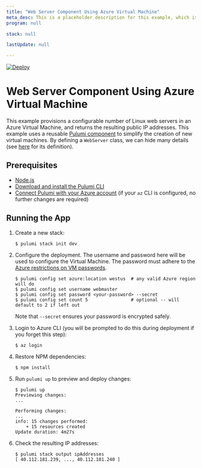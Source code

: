 ```yaml
---
title: "Web Server Component Using Azure Virtual Machine"
meta_desc: This is a placeholder description for this example, which is an interesting example of how to do something with Pulumi.
program: null

stack: null

lastUpdate: null

---
```


[![Deploy](https://get.pulumi.com/new/button.svg)](https://app.pulumi.com/new?template=https://github.com/pulumi/examples/blob/master/classic-azure-ts-webserver-component/README.md)

# Web Server Component Using Azure Virtual Machine

This example provisions a configurable number of Linux web servers in an Azure Virtual Machine, and returns the
resulting public IP addresses. This example uses a reusable [Pulumi component](
https://www.pulumi.com/docs/intro/concepts/resources/#components) to simplify the creation of new virtual machines. By
defining a `WebServer` class, we can hide many details (see [here](./webserver.ts) for its definition).

## Prerequisites

- [Node.js](https://nodejs.org/en/download/)
- [Download and install the Pulumi CLI](https://www.pulumi.com/docs/get-started/install/)
- [Connect Pulumi with your Azure account](https://www.pulumi.com/docs/intro/cloud-providers/azure/setup/) (if your `az` CLI is configured, no further changes are required)

## Running the App

1.  Create a new stack:

    ```
    $ pulumi stack init dev
    ```

1.  Configure the deployment. The username and password here will be used to configure the Virtual Machine. The
    password must adhere to the [Azure restrictions on VM passwords](
    https://docs.microsoft.com/en-us/azure/virtual-machines/windows/faq#what-are-the-password-requirements-when-creating-a-vm).

    ```
    $ pulumi config set azure:location westus  # any valid Azure region will do
    $ pulumi config set username webmaster
    $ pulumi config set password <your-password> --secret
    $ pulumi config set count 5                # optional -- will default to 2 if left out
    ```

    Note that `--secret` ensures your password is encrypted safely.

1.  Login to Azure CLI (you will be prompted to do this during deployment if you forget this step):

    ```
    $ az login
    ```

1.  Restore NPM dependencies:

    ```
    $ npm install
    ```

1.  Run `pulumi up` to preview and deploy changes:

    ``` 
    $ pulumi up
    Previewing changes:
    ...

    Performing changes:
    ...
    info: 15 changes performed:
        + 15 resources created
    Update duration: 4m27s
    ```

1.  Check the resulting IP addresses:

    ```
    $ pulumi stack output ipAddresses
    [ 40.112.181.239, ..., 40.112.181.240 ]
    ```

